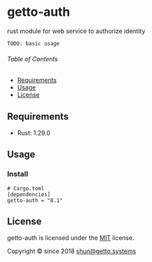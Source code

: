 # getto-auth

rust module for web service to authorize identity

```
TODO: basic usage
```


###### Table of Contents

- [Requirements](#Requirements)
- [Usage](#Usage)
- [License](#License)

<a id="Requirements"></a>
## Requirements

- Rust: 1.29.0


<a id="Usage"></a>
## Usage

### Install

```
# Cargo.toml
[dependencies]
getto-auth = "0.1"
```


<a id="License"></a>
## License

getto-auth is licensed under the [MIT](LICENSE) license.

Copyright &copy; since 2018 shun@getto.systems
